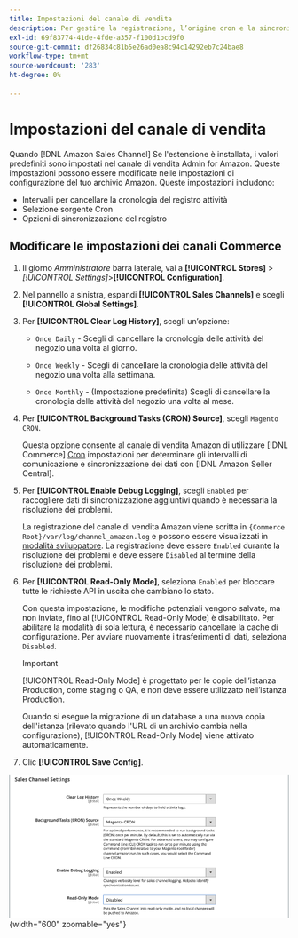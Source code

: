 ```yaml
---
title: Impostazioni del canale di vendita
description: Per gestire la registrazione, l’origine cron e la sincronizzazione per le funzioni del canale di vendita di Amazon, aggiorna la configurazione di Commerce.
exl-id: 69f83774-41de-4fde-a357-f100d1bcd9f0
source-git-commit: df26834c81b5e26ad0ea8c94c14292eb7c24bae8
workflow-type: tm+mt
source-wordcount: '283'
ht-degree: 0%

---
```


# Impostazioni del canale di vendita

Quando [!DNL Amazon Sales Channel] Se l&#39;estensione è installata, i valori predefiniti sono impostati nel canale di vendita Admin for Amazon. Queste impostazioni possono essere modificate nelle impostazioni di configurazione del tuo archivio Amazon. Queste impostazioni includono:

- Intervalli per cancellare la cronologia del registro attività
- Selezione sorgente Cron
- Opzioni di sincronizzazione del registro

## Modificare le impostazioni dei canali Commerce

1. Il giorno _Amministratore_ barra laterale, vai a **[!UICONTROL Stores]** > _[!UICONTROL Settings]_>**[!UICONTROL Configuration]**.

1. Nel pannello a sinistra, espandi **[!UICONTROL Sales Channels]** e scegli **[!UICONTROL Global Settings]**.

1. Per **[!UICONTROL Clear Log History]**, scegli un’opzione:

   - `Once Daily` - Scegli di cancellare la cronologia delle attività del negozio una volta al giorno.

   - `Once Weekly` - Scegli di cancellare la cronologia delle attività del negozio una volta alla settimana.

   - `Once Monthly` - (Impostazione predefinita) Scegli di cancellare la cronologia delle attività del negozio una volta al mese.

1. Per **[!UICONTROL Background Tasks (CRON) Source]**, scegli `Magento CRON`.

   Questa opzione consente al canale di vendita Amazon di utilizzare [!DNL Commerce] [Cron](https://experienceleague.adobe.com/docs/commerce-admin/systems/tools/cron.html) impostazioni per determinare gli intervalli di comunicazione e sincronizzazione dei dati con [!DNL Amazon Seller Central].

1. Per **[!UICONTROL Enable Debug Logging]**, scegli `Enabled` per raccogliere dati di sincronizzazione aggiuntivi quando è necessaria la risoluzione dei problemi.

   La registrazione del canale di vendita Amazon viene scritta in `{Commerce Root}/var/log/channel_amazon.log` e possono essere visualizzati in [modalità sviluppatore](https://experienceleague.adobe.com/docs/commerce-admin/systems/tools/developer-tools.html#operation-modes). La registrazione deve essere `Enabled` durante la risoluzione dei problemi e deve essere `Disabled` al termine della risoluzione dei problemi.

1. Per **[!UICONTROL Read-Only Mode]**, seleziona `Enabled` per bloccare tutte le richieste API in uscita che cambiano lo stato.

   Con questa impostazione, le modifiche potenziali vengono salvate, ma non inviate, fino al [!UICONTROL Read-Only Mode] è disabilitato. Per abilitare la modalità di sola lettura, è necessario cancellare la cache di configurazione. Per avviare nuovamente i trasferimenti di dati, seleziona `Disabled`.

   >[!IMPORTANT]
   >
   >[!UICONTROL Read-Only Mode] è progettato per le copie dell’istanza Production, come staging o QA, e non deve essere utilizzato nell’istanza Production.
   >
   >Quando si esegue la migrazione di un database a una nuova copia dell&#39;istanza (rilevato quando l&#39;URL di un archivio cambia nella configurazione), [!UICONTROL Read-Only Mode] viene attivato automaticamente.

1. Clic **[!UICONTROL Save Config]**.

![Impostazioni configurazione Sales Channel](assets/config-sales-channel-global-settings.png){width="600" zoomable="yes"}
